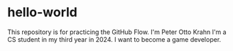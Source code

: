# hello-world
This repository is for practicing the GitHub Flow.
I'm Peter Otto Krahn
I'm a CS student in my third year in 2024.
I want to become a game developer.

